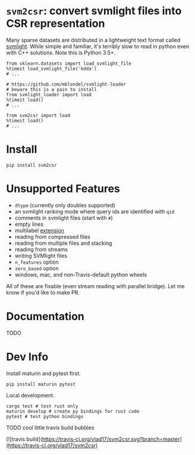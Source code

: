 # `svm2csr`: convert svmlight files into CSR representation

Many sparse datasets are distributed in a lightweight text format called [svmlight](http://svmlight.joachims.org/). While simple and familiar, it's terribly slow to read in python even with C++ solutions. Note this is Python 3.5+.

```
from sklearn.datasets import load_svmlight_file
%timeit load_svmlight_file('kdda')
# ...

# https://github.com/mblondel/svmlight-loader
# beware this is a pain to install
from svmlight_loader import load
%timeit load()
# ...

from svm2csr import load
%timeit load()
# ...
```

# Install

```
pip install svm2csr
```

# Unsupported Features

* `dtype` (currently only doubles supported)
* an svmlight ranking mode where query ids are identified with `qid`
* comments in svmlight files (start with `#`)
* empty lines
* multilabel [extension](https://www.csie.ntu.edu.tw/~cjlin/libsvmtools/datasets/multilabel.html)
* reading from compressed files
* reading from multiple files and stacking
* reading from streams
* writing SVMlight files
* `n_features` option
* `zero_based` option
* windows, mac, and non-Travis-default python wheels

All of these are fixable (even stream reading with parallel bridge). Let me know if you'd like to make PR.

# Documentation

TODO

# Dev Info

Install maturin and pytest first.

```
pip install maturin pytest
```

Local development.

```
cargo test # test rust only
maturin develop # create py bindings for rust code
pytest # test python bindings
```

TODO cool little travis build bubbles

[![travis build](https://travis-ci.org/vlad17/svm2csr.svg?branch=master](https://travis-ci.org/vlad17/svm2csr)



